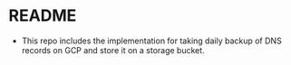 # README #

* This repo includes the implementation for taking daily backup of DNS records on GCP and store it on a storage bucket.

